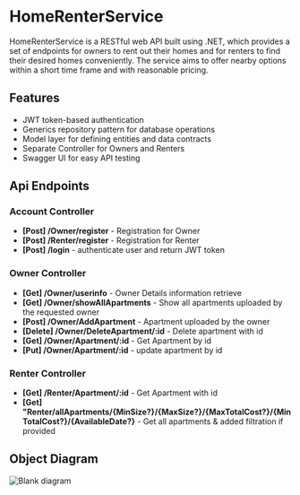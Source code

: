 # HomeRenterService
HomeRenterService is a RESTful web API built using .NET, which provides a set of endpoints for owners to rent out their homes and for renters to find their desired homes conveniently. The service aims to offer nearby options within a short time frame and with reasonable pricing.
## Features
- JWT token-based authentication
- Generics repository pattern for database operations
- Model layer for defining entities and data contracts
- Separate Controller for Owners and Renters
- Swagger UI for easy API testing

## Api Endpoints
### Account Controller
- **[Post] /Owner/register** - Registration for Owner
- **[Post] /Renter/register** - Registration for Renter
- **[Post] /login** - authenticate user and return JWT token

### Owner Controller
- **[Get] /Owner/userinfo** - Owner Details information retrieve
- **[Get] /Owner/showAllApartments** - Show all apartments uploaded by the requested owner
- **[Post] /Owner/AddApartment** - Apartment uploaded by the owner
- **[Delete] /Owner/DeleteApartment/:id** - Delete apartment with id
- **[Get] /Owner/Apartment/:id** - Get Apartment by id
- **[Put] /Owner/Apartment/:id** - update apartment by id

### Renter Controller
- **[Get] /Renter/Apartment/:id** - Get Apartment with id
- **[Get] "Renter/allApartments/{MinSize?}/{MaxSize?}/{MaxTotalCost?}/{MinTotalCost?}/{AvailableDate?}** - Get all apartments &  added filtration if provided

## Object Diagram
![Blank diagram](https://github.com/ishanuzzal/HomeRenterService/assets/70796394/d1ed90dd-d257-452e-bb21-474786461a9b)
